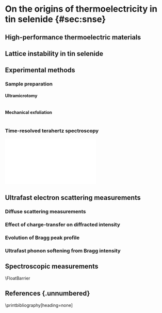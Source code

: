 
# On the origins of thermoelectricity in tin selenide {#sec:snse}

## High-performance thermoelectric materials

## Lattice instability in tin selenide

## Experimental methods

### Sample preparation

#### Ultramicrotomy

```{.matplotlib file="figures/snse/sample.py" caption="Stages of sample preparation via ultramicrotome. **a)** Prism of SnSe embedded in epoxy.  **b)** 4x magnification on the cut surface shown in a) shows large crystalline plateaus. **c)** Surface of embedded SnSe prism after trimming with a \ang{45} diamond knife. **d)** \SI{60}{\nano\meter} section of SnSe cut with a \ang{35} diamond knife."}
```

#### Mechanical exfoliation

```{.matplotlib file="figures/snse/diff-static.py" caption="Comparison of static diffraction patterns from samples prepared via two techniques. **a)** \SI{90}{\nano\meter}-thick sample prepared via ultramicrotome. **b)** \SI{30}{\nano\meter}-thick samples prepared via mechanical exfoliation."}
```

### Time-resolved terahertz spectroscopy

![Experimental diagram of the THz time-domain spectroscopy experiments. BS1/2: Beamsplitter. L1/2: Focusing lens. BBO: $\beta$-Barium borate crystal. PM1/2/3/4: Parabolic mirror. APD: Avalanche photodiode.](diagrams/thz_setup.pdf)

## Ultrafast electron scattering measurements

### Diffuse scattering measurements

### Effect of charge-transfer on diffracted intensity

### Evolution of Bragg peak profile

### Ultrafast phonon softening from Bragg intensity

## Spectroscopic measurements

\FloatBarrier
## References {.unnumbered}
\printbibliography[heading=none]
